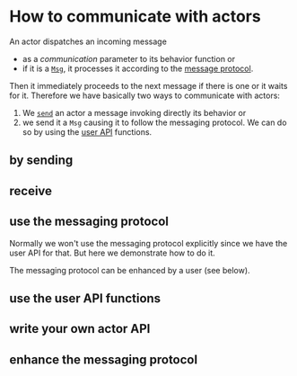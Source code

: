 # How to communicate with actors

An actor dispatches an incoming message 

- as a *communication* parameter to its behavior function or
- if it is a [`Msg`](@ref), it processes it according to the [message protocol](../manual/protocol.md).

Then it immediately proceeds to the next message if there is one or it waits for it. Therefore we have basically two ways to communicate with actors:

1. We [`send`](@ref) an actor a message invoking directly its behavior or
2. we send it a `Msg` causing it to follow the messaging protocol. We can do so by using the [user API](../api/user_api.md) functions.

## by sending

## receive

## use the messaging protocol

Normally we won't use the messaging protocol explicitly since we have the user API for that. But here we demonstrate how to do it.

The messaging protocol can be enhanced by a user (see below).

## use the user API functions

## write your own actor API

## enhance the messaging protocol
